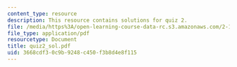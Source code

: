 ```yaml
---
content_type: resource
description: This resource contains solutions for quiz 2.
file: /media/https%3A/open-learning-course-data-rc.s3.amazonaws.com/2-171-analysis-and-design-of-digital-control-systems-fall-2006/3668cdf30c9b9248c450f3b8d4e8f115_quiz2_sol.pdf
file_type: application/pdf
resourcetype: Document
title: quiz2_sol.pdf
uid: 3668cdf3-0c9b-9248-c450-f3b8d4e8f115
---
```

